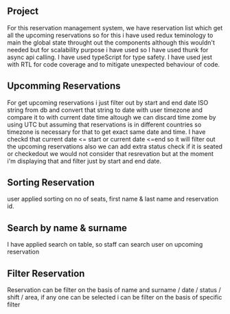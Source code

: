 ## Project 
For this reservation management system, we have reservation list which get all the upcoming reservations
so for this i have used redux teminology to main the global state throught out the components although this wouldn't needed but for scalability purpose i have used so
I have used thunk for async api calling.
I have used typeScript for type safety.
I have used jest with RTL for code coverage and to mitigate unexpected behaviour of code.

## Upcomming Reservations
For get upcoming reservations i just filter out by start and end date ISO string from db and convert that string to date with user timezone and compare it to with current date time altough we can discard time zome by using UTC but assuming that reservations is in different countries so timezone is necessary for that to get exact same date and time.
I have checkd that current date <= start or current date <=end so it will filter out the upcoming reservations also we can add extra status check if it is seated or checkedout we would not consider that resrevation but at the moment i'm displaying that and filter just by start and end date.

## Sorting Reservation
user applied sorting on no of seats, first name & last name and reservation id.

## Search by name & surname
I have applied search on table, so staff can search user on upcoming reservation

## Filter Reservation
Reservation can be filter on the basis of name and surname / date / status / shift / area, if any one can be selected i can be filter on the basis of specific filter